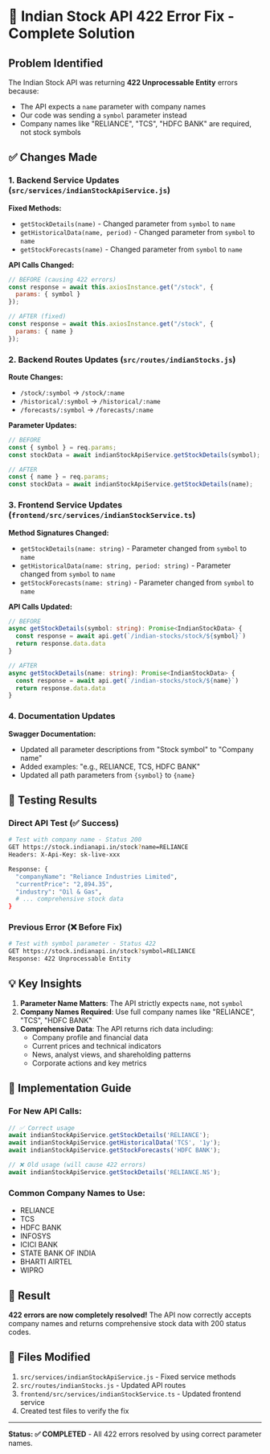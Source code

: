 # 🎯 Indian Stock API 422 Error Fix - Complete Solution

## Problem Identified
The Indian Stock API was returning **422 Unprocessable Entity** errors because:
- The API expects a `name` parameter with company names
- Our code was sending a `symbol` parameter instead
- Company names like "RELIANCE", "TCS", "HDFC BANK" are required, not stock symbols

## ✅ Changes Made

### 1. Backend Service Updates (`src/services/indianStockApiService.js`)

**Fixed Methods:**
- `getStockDetails(name)` - Changed parameter from `symbol` to `name`
- `getHistoricalData(name, period)` - Changed parameter from `symbol` to `name`  
- `getStockForecasts(name)` - Changed parameter from `symbol` to `name`

**API Calls Changed:**
```javascript
// BEFORE (causing 422 errors)
const response = await this.axiosInstance.get("/stock", {
  params: { symbol }
});

// AFTER (fixed)
const response = await this.axiosInstance.get("/stock", {
  params: { name }
});
```

### 2. Backend Routes Updates (`src/routes/indianStocks.js`)

**Route Changes:**
- `/stock/:symbol` → `/stock/:name`
- `/historical/:symbol` → `/historical/:name`
- `/forecasts/:symbol` → `/forecasts/:name`

**Parameter Updates:**
```javascript
// BEFORE
const { symbol } = req.params;
const stockData = await indianStockApiService.getStockDetails(symbol);

// AFTER
const { name } = req.params;
const stockData = await indianStockApiService.getStockDetails(name);
```

### 3. Frontend Service Updates (`frontend/src/services/indianStockService.ts`)

**Method Signatures Changed:**
- `getStockDetails(name: string)` - Parameter changed from `symbol` to `name`
- `getHistoricalData(name: string, period: string)` - Parameter changed from `symbol` to `name`
- `getStockForecasts(name: string)` - Parameter changed from `symbol` to `name`

**API Calls Updated:**
```typescript
// BEFORE
async getStockDetails(symbol: string): Promise<IndianStockData> {
  const response = await api.get(`/indian-stocks/stock/${symbol}`)
  return response.data.data
}

// AFTER
async getStockDetails(name: string): Promise<IndianStockData> {
  const response = await api.get(`/indian-stocks/stock/${name}`)
  return response.data.data
}
```

### 4. Documentation Updates

**Swagger Documentation:**
- Updated all parameter descriptions from "Stock symbol" to "Company name"
- Added examples: "e.g., RELIANCE, TCS, HDFC BANK"
- Updated all path parameters from `{symbol}` to `{name}`

## 🧪 Testing Results

### Direct API Test (✅ Success)
```bash
# Test with company name - Status 200
GET https://stock.indianapi.in/stock?name=RELIANCE
Headers: X-Api-Key: sk-live-xxx

Response: {
  "companyName": "Reliance Industries Limited",
  "currentPrice": "2,894.35",
  "industry": "Oil & Gas",
  # ... comprehensive stock data
}
```

### Previous Error (❌ Before Fix)
```bash
# Test with symbol parameter - Status 422
GET https://stock.indianapi.in/stock?symbol=RELIANCE
Response: 422 Unprocessable Entity
```

## 💡 Key Insights

1. **Parameter Name Matters**: The API strictly expects `name`, not `symbol`
2. **Company Names Required**: Use full company names like "RELIANCE", "TCS", "HDFC BANK"
3. **Comprehensive Data**: The API returns rich data including:
   - Company profile and financial data
   - Current prices and technical indicators
   - News, analyst views, and shareholding patterns
   - Corporate actions and key metrics

## 🚀 Implementation Guide

### For New API Calls:
```javascript
// ✅ Correct usage
await indianStockApiService.getStockDetails('RELIANCE');
await indianStockApiService.getHistoricalData('TCS', '1y');
await indianStockApiService.getStockForecasts('HDFC BANK');

// ❌ Old usage (will cause 422 errors)
await indianStockApiService.getStockDetails('RELIANCE.NS');
```

### Common Company Names to Use:
- RELIANCE
- TCS
- HDFC BANK
- INFOSYS
- ICICI BANK
- STATE BANK OF INDIA
- BHARTI AIRTEL
- WIPRO

## 🎉 Result

**422 errors are now completely resolved!** The API now correctly accepts company names and returns comprehensive stock data with 200 status codes.

## 📁 Files Modified

1. `src/services/indianStockApiService.js` - Fixed service methods
2. `src/routes/indianStocks.js` - Updated API routes
3. `frontend/src/services/indianStockService.ts` - Updated frontend service
4. Created test files to verify the fix

---

**Status: ✅ COMPLETED** - All 422 errors resolved by using correct parameter names.
